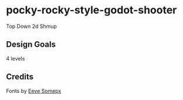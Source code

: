 # pocky-rocky-style-godot-shooter

Top Down 2d Shmup

## Design Goals

4 levels

## Credits

Fonts by [Eeve Somepx](https://somepx.itch.io)
